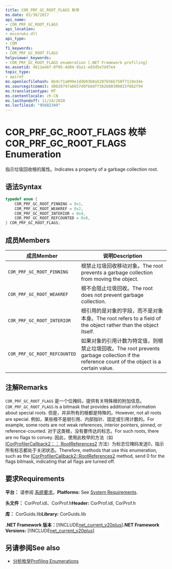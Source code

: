 ```yaml
---
title: COR_PRF_GC_ROOT_FLAGS 枚举
ms.date: 03/30/2017
api_name:
- COR_PRF_GC_ROOT_FLAGS
api_location:
- mscorwks.dll
api_type:
- COM
f1_keywords:
- COR_PRF_GC_ROOT_FLAGS
helpviewer_keywords:
- COR_PRF_GC_ROOT_FLAGS enumeration [.NET Framework profiling]
ms.assetid: 4611ee6f-0f05-4d84-91e1-e83d5e7dd7e4
topic_type:
- apiref
ms.openlocfilehash: 6b4c71a099e1ddb03b8a5287b56b750f7119e34e
ms.sourcegitcommit: d8020797a6657d0fbbdff362b80300815f682f94
ms.translationtype: MT
ms.contentlocale: zh-CN
ms.lasthandoff: 11/24/2020
ms.locfileid: "95682349"
---
```

# <a name="cor_prf_gc_root_flags-enumeration"></a><span data-ttu-id="d25b0-102">COR_PRF_GC_ROOT_FLAGS 枚举</span><span class="sxs-lookup"><span data-stu-id="d25b0-102">COR_PRF_GC_ROOT_FLAGS Enumeration</span></span>

<span data-ttu-id="d25b0-103">指示垃圾回收根的属性。</span><span class="sxs-lookup"><span data-stu-id="d25b0-103">Indicates a property of a garbage collection root.</span></span>  
  
## <a name="syntax"></a><span data-ttu-id="d25b0-104">语法</span><span class="sxs-lookup"><span data-stu-id="d25b0-104">Syntax</span></span>  
  
```cpp  
typedef enum {  
    COR_PRF_GC_ROOT_PINNING = 0x1,  
    COR_PRF_GC_ROOT_WEAKREF = 0x2,  
    COR_PRF_GC_ROOT_INTERIOR = 0x4,  
    COR_PRF_GC_ROOT_REFCOUNTED = 0x8,  
} COR_PRF_GC_ROOT_FLAGS;  
```  
  
## <a name="members"></a><span data-ttu-id="d25b0-105">成员</span><span class="sxs-lookup"><span data-stu-id="d25b0-105">Members</span></span>  
  
|<span data-ttu-id="d25b0-106">成员</span><span class="sxs-lookup"><span data-stu-id="d25b0-106">Member</span></span>|<span data-ttu-id="d25b0-107">说明</span><span class="sxs-lookup"><span data-stu-id="d25b0-107">Description</span></span>|  
|------------|-----------------|  
|`COR_PRF_GC_ROOT_PINNING`|<span data-ttu-id="d25b0-108">根禁止垃圾回收移动对象。</span><span class="sxs-lookup"><span data-stu-id="d25b0-108">The root prevents a garbage collection from moving the object.</span></span>|  
|`COR_PRF_GC_ROOT_WEAKREF`|<span data-ttu-id="d25b0-109">根不会阻止垃圾回收。</span><span class="sxs-lookup"><span data-stu-id="d25b0-109">The root does not prevent garbage collection.</span></span>|  
|`COR_PRF_GC_ROOT_INTERIOR`|<span data-ttu-id="d25b0-110">根引用的是对象的字段，而不是对象本身。</span><span class="sxs-lookup"><span data-stu-id="d25b0-110">The root refers to a field of the object rather than the object itself.</span></span>|  
|`COR_PRF_GC_ROOT_REFCOUNTED`|<span data-ttu-id="d25b0-111">如果对象的引用计数为特定值，则根禁止垃圾回收。</span><span class="sxs-lookup"><span data-stu-id="d25b0-111">The root prevents garbage collection if the reference count of the object is a certain value.</span></span>|  
  
## <a name="remarks"></a><span data-ttu-id="d25b0-112">注解</span><span class="sxs-lookup"><span data-stu-id="d25b0-112">Remarks</span></span>  

 <span data-ttu-id="d25b0-113">`COR_PRF_GC_ROOT_FLAGS` 是一个位掩码，提供有关特殊根的附加信息。</span><span class="sxs-lookup"><span data-stu-id="d25b0-113">`COR_PRF_GC_ROOT_FLAGS` is a bitmask that provides additional information about special roots.</span></span> <span data-ttu-id="d25b0-114">但是，并非所有的根都是特殊的。</span><span class="sxs-lookup"><span data-stu-id="d25b0-114">However, not all roots are special.</span></span> <span data-ttu-id="d25b0-115">例如，某些根不是弱引用、内部指针、固定或引用计数的。</span><span class="sxs-lookup"><span data-stu-id="d25b0-115">For example, some roots are not weak references, interior pointers, pinned, or reference-counted.</span></span> <span data-ttu-id="d25b0-116">对于这类根，没有要传达的标志。</span><span class="sxs-lookup"><span data-stu-id="d25b0-116">For such roots, there are no flags to convey.</span></span> <span data-ttu-id="d25b0-117">因此，使用此枚举的方法（如 [ICorProfilerCallback2：： RootReferences2](icorprofilercallback2-rootreferences2-method.md) 方法）为标志位掩码发送0，指示所有标志都处于关闭状态。</span><span class="sxs-lookup"><span data-stu-id="d25b0-117">Therefore, methods that use this enumeration, such as the [ICorProfilerCallback2::RootReferences2](icorprofilercallback2-rootreferences2-method.md) method, send 0 for the flags bitmask, indicating that all flags are turned off.</span></span>  
  
## <a name="requirements"></a><span data-ttu-id="d25b0-118">要求</span><span class="sxs-lookup"><span data-stu-id="d25b0-118">Requirements</span></span>  

 <span data-ttu-id="d25b0-119">**平台：** 请参阅 [系统要求](../../get-started/system-requirements.md)。</span><span class="sxs-lookup"><span data-stu-id="d25b0-119">**Platforms:** See [System Requirements](../../get-started/system-requirements.md).</span></span>  
  
 <span data-ttu-id="d25b0-120">**头文件：** CorProf.idl、CorProf.h</span><span class="sxs-lookup"><span data-stu-id="d25b0-120">**Header:** CorProf.idl, CorProf.h</span></span>  
  
 <span data-ttu-id="d25b0-121">**库：** CorGuids.lib</span><span class="sxs-lookup"><span data-stu-id="d25b0-121">**Library:** CorGuids.lib</span></span>  
  
 <span data-ttu-id="d25b0-122">**.NET Framework 版本：**[!INCLUDE[net_current_v20plus](../../../../includes/net-current-v20plus-md.md)]</span><span class="sxs-lookup"><span data-stu-id="d25b0-122">**.NET Framework Versions:** [!INCLUDE[net_current_v20plus](../../../../includes/net-current-v20plus-md.md)]</span></span>  
  
## <a name="see-also"></a><span data-ttu-id="d25b0-123">另请参阅</span><span class="sxs-lookup"><span data-stu-id="d25b0-123">See also</span></span>

- [<span data-ttu-id="d25b0-124">分析枚举</span><span class="sxs-lookup"><span data-stu-id="d25b0-124">Profiling Enumerations</span></span>](profiling-enumerations.md)
